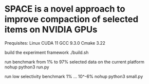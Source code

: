# SPACE is a novel approach to improve compaction of selected items on NVIDIA GPUs

Prequisites:
Linux
CUDA 11 
GCC 9.3.0
Cmake 3.22

 build the experiment framework
./build.sh  

run benchmark from 1% to 97% selected data on the current platform
nohup python3 run.py

run low selectivity benchmark 1% ... 10^-6%
nohup python3 small.py

